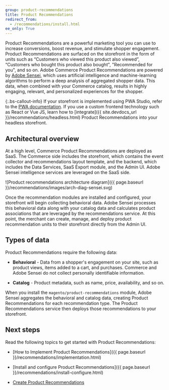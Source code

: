 ```yaml
---
group: product-recommendations
title: Product Recommendations
redirect_from:
  - /recommendations/install.html
ee_only: True
---
```


Product Recommendations are a powerful marketing tool you can use to increase conversions, boost revenue, and stimulate shopper engagement. Product Recommendations are surfaced on the storefront in the form of units such as “Customers who viewed this product also viewed”, “Customers who bought this product also bought", "Recommended for you", and so on. Adobe Commerce Product Recommendations are powered by [Adobe Sensei](https://www.adobe.com/sensei.html), which uses artificial intelligence and machine-learning algorithms to perform a deep analysis of aggregated shopper data. This data, when combined with your Commerce catalog, results in highly engaging, relevant, and personalized experiences for the shopper.

{:.bs-callout-info}
If your storefront is implemented using PWA Studio, refer to the [PWA documentation](https://developer.adobe.com/commerce/pwa-studio/integrations/product-recommendations/). If you use a custom frontend technology such as React or Vue JS, learn how to [integrate]({{ site.devdocs_url }}/recommendations/headless.html) Product Recommendations into your headless storefront.

## Architectural overview

At a high level, Commerce Product Recommendations are deployed as SaaS. The Commerce side includes the storefront, which contains the event collector and recommendations layout template, and the backend, which includes the Data Services, SaaS Export module, and the Admin UI. Adobe Sensei intelligence services are leveraged on the SaaS side.

   ![Product recommendations architecture diagram]({{ page.baseurl }}/recommendations/images/arch-diag-sensei.svg)

Once the recommendation modules are installed and configured, your storefront will begin collecting behavioral data. Adobe Sensei processes this behavioral data along with your catalog data and calculates product associations that are leveraged by the recommendations service. At this point, the merchant can create, manage, and deploy product recommendation units to their storefront directly from the Admin UI.

## Types of data

Product Recommendations require the following data:

-  **Behavioral** - Data from a shopper's engagement on your site, such as product views, items added to a cart, and purchases. Commerce and Adobe Sensei do not collect personally identifiable information.

-  **Catalog** - Product metadata, such as name, price, availability, and so on.

When you install the `magento/product-recommendations` module, Adobe Sensei aggregates the behavioral and catalog data, creating Product Recommendations for each recommendation type. The Product Recommendations service then deploys those recommendations to your storefront.

## Next steps

Read the following topics to get started with Product Recommendations:

-  [How to Implement Product Recommendations]({{ page.baseurl }}/recommendations/implementation.html)

-  [Install and configure Product Recommendations]({{ page.baseurl }}/recommendations/install-configure.html)

-  [Create Product Recommendations](https://docs.magento.com/m2/ee/user_guide/marketing/create-new-rec.html)
